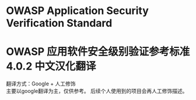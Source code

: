 # OWASP Application Security Verification Standard
# OWASP 应用软件安全级别验证参考标准 4.0.2 中文汉化翻译
翻译方式：Google + 人工修饰  
主要以google翻译为主，仅供参考。
后续个人使用到的项目会再人工修饰描述。
